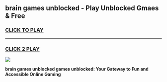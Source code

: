 
## brain games unblocked - Play Unblocked Gmaes & Free
<h3>
<a href="https://premium.freeplayer.one?title=brain_games_unblocked&ref=19F">CLICK TO PLAY</a></h3>
<hr>

<h3>
<a href="https://premium.freeplayer.one?title=brain_games_unblocked&ref=19F">CLICK 2 PLAY</a>
  
</h3>

<a href="https://premium.freeplayer.one?title=brain_games_unblocked&ref=19F/"><img src="https://clearcache.store/games.png"></a>


**brain games unblocked games unblocked: Your Gateway to Fun and Accessible Online Gaming**
